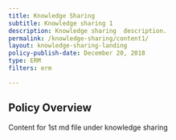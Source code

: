 ```yaml
---
title: Knowledge Sharing
subtitle: Knowledge sharing 1
description: Knowledge sharing  description. 
permalink: /knowledge-sharing/content1/
layout: knowledge-sharing-landing
policy-publish-date: December 20, 2018
type: ERM
filters: erm

---
```

## Policy Overview ##


Content for 1st md file under knowledge sharing

